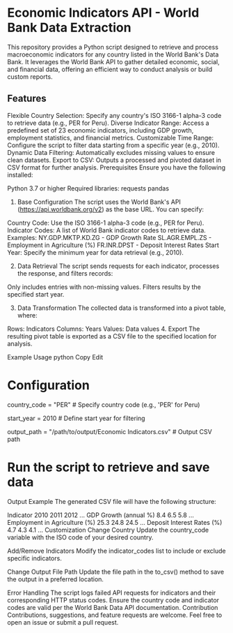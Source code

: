 # Economic Indicators API - World Bank Data Extraction

This repository provides a Python script designed to retrieve and process macroeconomic indicators for any country listed in the World Bank's Data Bank. It leverages the World Bank API to gather detailed economic, social, and financial data, offering an efficient way to conduct analysis or build custom reports.

## Features
Flexible Country Selection: Specify any country's ISO 3166-1 alpha-3 code to retrieve data (e.g., PER for Peru).
Diverse Indicator Range: Access a predefined set of 23 economic indicators, including GDP growth, employment statistics, and financial metrics.
Customizable Time Range: Configure the script to filter data starting from a specific year (e.g., 2010).
Dynamic Data Filtering: Automatically excludes missing values to ensure clean datasets.
Export to CSV: Outputs a processed and pivoted dataset in CSV format for further analysis.
Prerequisites
Ensure you have the following installed:

Python 3.7 or higher
Required libraries:
requests
pandas

1. Base Configuration
The script uses the World Bank's API (https://api.worldbank.org/v2) as the base URL. You can specify:

Country Code: Use the ISO 3166-1 alpha-3 code (e.g., PER for Peru).
Indicator Codes: A list of World Bank indicator codes to retrieve data. Examples:
NY.GDP.MKTP.KD.ZG - GDP Growth Rate
SL.AGR.EMPL.ZS - Employment in Agriculture (%)
FR.INR.DPST - Deposit Interest Rates
Start Year: Specify the minimum year for data retrieval (e.g., 2010).


2. Data Retrieval
The script sends requests for each indicator, processes the response, and filters records:

Only includes entries with non-missing values.
Filters results by the specified start year.


3. Data Transformation
The collected data is transformed into a pivot table, where:

Rows: Indicators
Columns: Years
Values: Data values
4. Export
The resulting pivot table is exported as a CSV file to the specified location for analysis.

Example Usage
python
Copy
Edit
# Configuration
country_code = "PER"  # Specify country code (e.g., 'PER' for Peru)

start_year = 2010  # Define start year for filtering

output_path = "/path/to/output/Economic Indicators.csv"  # Output CSV path

# Run the script to retrieve and save data
Output Example
The generated CSV file will have the following structure:

Indicator	2010	2011	2012	...
GDP Growth (annual %)	8.4	6.5	5.8	...
Employment in Agriculture (%)	25.3	24.8	24.5	...
Deposit Interest Rates (%)	4.7	4.3	4.1	...
Customization
Change Country
Update the country_code variable with the ISO code of your desired country.

Add/Remove Indicators
Modify the indicator_codes list to include or exclude specific indicators.

Change Output File Path
Update the file path in the to_csv() method to save the output in a preferred location.

Error Handling
The script logs failed API requests for indicators and their corresponding HTTP status codes.
Ensure the country code and indicator codes are valid per the World Bank Data API documentation.
Contribution
Contributions, suggestions, and feature requests are welcome. Feel free to open an issue or submit a pull request.
